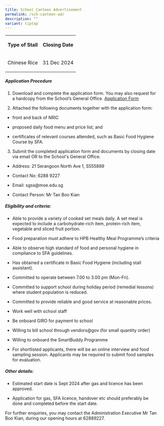 ```yaml
---
title: School Canteen Advertisement
permalink: /sch-canteen-ad/
description: ""
variant: tiptap
---
```

<table style="minWidth: 50px">
<colgroup>
<col>
<col>
</colgroup>
<tbody>
<tr>
<th rowspan="1" colspan="1">
<p>Type of Stall</p>
</th>
<th rowspan="1" colspan="1">
<p>Closing Date</p>
</th>
</tr>
<tr>
<td rowspan="1" colspan="1">
<p>Chinese Rice</p>
</td>
<td rowspan="1" colspan="1">
<p>31 Dec 2024</p>
</td>
</tr>
</tbody>
</table>
<p></p>
<h5><strong>Application Procedure</strong></h5>
<ol data-tight="true" class="tight">
<li>
<p>Download and complete the application form. You may also request for a
hardcopy from the School’s General Office. <a href="/files/application%20form%20-%20canteen.pdf" rel="noopener noreferrer nofollow" target="_blank">Application Form</a>
<br>
</p>
</li>
<li>
<p>Attached the following documents together with the application form:</p>
</li>
</ol>
<ul data-tight="true" class="tight">
<li>
<p>front and back of NRIC</p>
</li>
<li>
<p>proposed daily food menu and price list; and</p>
</li>
<li>
<p>certificates of relevant courses attended, such as Basic Food Hygiene
Course by SFA.</p>
</li>
</ul>
<ol start="3" data-tight="true" class="tight">
<li>
<p>Submit the completed application form and documents by closing date via
email OR to the School's General Office.</p>
</li>
</ol>
<ul data-tight="true" class="tight">
<li>
<p>Address: 21 Serangoon North Ave 1, S555889</p>
</li>
<li>
<p>Contact No: 6288 9227</p>
</li>
<li>
<p>Email: sgss@moe.edu.sg</p>
</li>
<li>
<p>Contact Person: Mr Tan Boo Kian</p>
</li>
</ul>
<h5><strong>Eligibility and criteria:</strong></h5>
<ul data-tight="true" class="tight">
<li>
<p>Able to provide a variety of cooked set meals daily. A set meal is expected
to include a carbohydrate-rich item, protein-rich item, vegetable and sliced
fruit portion.</p>
</li>
<li>
<p>Food preparation must adhere to HPB Healthy Meal Programme’s criteria</p>
</li>
<li>
<p>Able to observe high standard of food and personal hygiene in compliance
to SFA guidelines.</p>
</li>
<li>
<p>Has obtained a certificate in Basic Food Hygiene (including stall assistant).</p>
</li>
<li>
<p>Committed to operate between 7.00 to 3.00 pm (Mon-Fri).</p>
</li>
<li>
<p>Committed to support school during holiday period (remedial lessons) where
student population is reduced.</p>
</li>
<li>
<p>Committed to provide reliable and good service at reasonable prices.</p>
</li>
<li>
<p>Work well with school staff</p>
</li>
<li>
<p>Be onboard GIRO for payment to school</p>
</li>
<li>
<p>Willing to bill school through vendors@gov (for small quantity order)</p>
</li>
<li>
<p>Willing to onboard the SmartBuddy Programme</p>
</li>
<li>
<p>For shortlisted applicants, there will be an online interview and food
sampling session. Applicants may be required to submit food samples for
evaluation.</p>
</li>
</ul>
<h5><strong>Other details:</strong></h5>
<ul data-tight="true" class="tight">
<li>
<p>Estimated start date is Sept 2024 after gas and licence has been approved.</p>
</li>
<li>
<p>Application for gas, SFA licence, handover etc should preferably be done
and completed before the start date.&nbsp;</p>
</li>
</ul>
<p>For further enquiries, you may contact the Administration Executive Mr
Tan Boo Kian, during our opening hours at 62889227.</p>